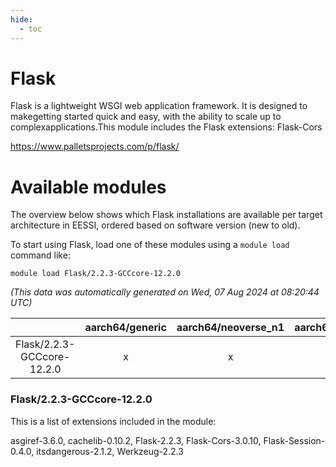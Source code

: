 ```yaml
---
hide:
  - toc
---
```


Flask
=====


Flask is a lightweight WSGI web application framework. It is designed to makegetting started quick and easy, with the ability to scale up to complexapplications.This module includes the Flask extensions: Flask-Cors

https://www.palletsprojects.com/p/flask/
# Available modules


The overview below shows which Flask installations are available per target architecture in EESSI, ordered based on software version (new to old).

To start using Flask, load one of these modules using a `module load` command like:

```shell
module load Flask/2.2.3-GCCcore-12.2.0
```

*(This data was automatically generated on Wed, 07 Aug 2024 at 08:20:44 UTC)*  

| |aarch64/generic|aarch64/neoverse_n1|aarch64/neoverse_v1|x86_64/generic|x86_64/amd/zen2|x86_64/amd/zen3|x86_64/amd/zen4|x86_64/intel/haswell|x86_64/intel/skylake_avx512|
| :---: | :---: | :---: | :---: | :---: | :---: | :---: | :---: | :---: | :---: |
|Flask/2.2.3-GCCcore-12.2.0|x|x|x|x|x|x|-|x|x|


### Flask/2.2.3-GCCcore-12.2.0

This is a list of extensions included in the module:

asgiref-3.6.0, cachelib-0.10.2, Flask-2.2.3, Flask-Cors-3.0.10, Flask-Session-0.4.0, itsdangerous-2.1.2, Werkzeug-2.2.3